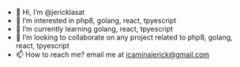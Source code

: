 - 👋 Hi, I’m @jericklasat
- 👀 I’m interested in php8, golang, react, tpyescript
- 🌱 I’m currently learning golang, react, tpyescript
- 💞️ I’m looking to collaborate on any project related to php8, golang, react, tpyescript
- 📫 How to reach me? email me at icaminajerick@gmail.com

<!---
jericklasat/jericklasat is a ✨ special ✨ repository because its `README.md` (this file) appears on your GitHub profile.
You can click the Preview link to take a look at your changes.
--->
